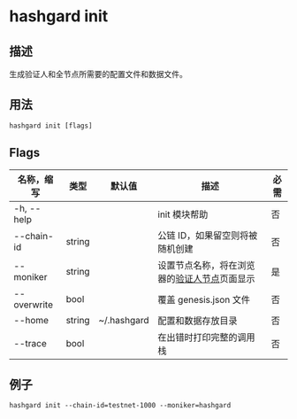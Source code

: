 # hashgard init

## 描述

生成验证人和全节点所需要的配置文件和数据文件。

## 用法

```shell
hashgard init [flags]
```

## Flags

| 名称，缩写  | 类型   | 默认值      | 描述                            | 必需 |
| ----------- | ------ | ----------- | ------------------------------------- | -------- |
| -h, --help  |        |             | init 模块帮助                                         | 否       |
| --chain-id  | string |             | 公链 ID，如果留空则将被随机创建                          | 否       |
| --moniker   | string |             | 设置节点名称，将在浏览器的[验证人节点](https://www.gardplorer.io/validator)页面显示 | 是     |
| --overwrite | bool   |             | 覆盖 genesis.json 文件          | 否       |
| --home      | string | ~/.hashgard | 配置和数据存放目录               | 否       |
| --trace     | bool   |             | 在出错时打印完整的调用栈                                                            | 否       |

## 例子

`hashgard init --chain-id=testnet-1000 --moniker=hashgard`
